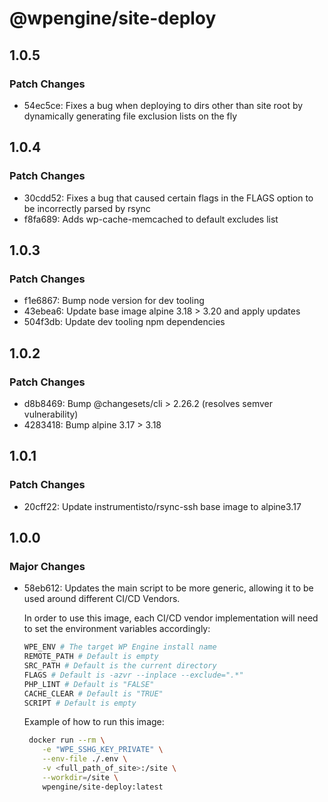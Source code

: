 # @wpengine/site-deploy

## 1.0.5

### Patch Changes

- 54ec5ce: Fixes a bug when deploying to dirs other than site root by dynamically generating file exclusion lists on the fly

## 1.0.4

### Patch Changes

- 30cdd52: Fixes a bug that caused certain flags in the FLAGS option to be incorrectly parsed by rsync
- f8fa689: Adds wp-cache-memcached to default excludes list

## 1.0.3

### Patch Changes

- f1e6867: Bump node version for dev tooling
- 43ebea6: Update base image alpine 3.18 > 3.20 and apply updates
- 504f3db: Update dev tooling npm dependencies

## 1.0.2

### Patch Changes

- d8b8469: Bump @changesets/cli > 2.26.2 (resolves semver vulnerability)
- 4283418: Bump alpine 3.17 > 3.18

## 1.0.1

### Patch Changes

- 20cff22: Update instrumentisto/rsync-ssh base image to alpine3.17

## 1.0.0

### Major Changes

- 58eb612: Updates the main script to be more generic, allowing it to be used around different CI/CD Vendors.

  In order to use this image, each CI/CD vendor implementation will need to set the environment variables accordingly:

  ```sh
  WPE_ENV # The target WP Engine install name
  REMOTE_PATH # Default is empty
  SRC_PATH # Default is the current directory
  FLAGS # Default is -azvr --inplace --exclude=".*"
  PHP_LINT # Default is "FALSE"
  CACHE_CLEAR # Default is "TRUE"
  SCRIPT # Default is empty
  ```

  Example of how to run this image:

  ```sh
   docker run --rm \
      -e "WPE_SSHG_KEY_PRIVATE" \
      --env-file ./.env \
      -v <full_path_of_site>:/site \
      --workdir=/site \
      wpengine/site-deploy:latest
  ```
